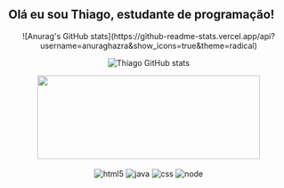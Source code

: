 ## Olá eu sou Thiago, estudante de programação! ##

<!--
**thiago382/thiago382** is a ✨ _special_ ✨ repository because its `README.md` (this file) appears on your GitHub profile.

Here are some ideas to get you started:

- 🔭 I’m currently working on ...
- 🌱 I’m currently learning ...
- 👯 I’m looking to collaborate on ...
- 🤔 I’m looking for help with ...
- 💬 Ask me about ...
- 📫 How to reach me: ...
- 😄 Pronouns: ...
- ⚡ Fun fact: ...
-->

<div align="center" dir="auto">
  ![Anurag's GitHub stats](https://github-readme-stats.vercel.app/api?username=anuraghazra&show_icons=true&theme=radical)

![Thiago GitHub stats](https://github-readme-stats.vercel.app/api?username=thiago382&show_icons=true&theme=radical)

  <img height="150em" width="400" src="https://github-readme-stats.vercel.app/api/top-langs/?username=thiago382&layout=compact&langs_count=7&theme=dark"/>
 

<div style="display: inline_block"><br>
    <img align="center" alt="html5" src="https://img.shields.io/badge/HTML5-E34F26?style=for-the-badge&logo=html5&logoColor=white"/>
<img align="center" alt="java" src="https://img.shields.io/badge/JavaScript-F7DF1E?style=for-the-badge&logo=javascript&logoColor=black"/>
<img align="center" alt="css" src="https://img.shields.io/badge/CSS3-1572B6?style=for-the-badge&logo=css3&logoColor=white"/>
 <img align="center" alt="node" src="https://img.shields.io/badge/Node.js-43853D?style=for-the-badge&logo=node.js&logoColor=white"/>

</div>


 

</article>
  </div>

